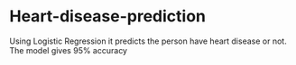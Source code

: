 # Heart-disease-prediction

Using Logistic Regression it predicts the person have heart disease or not.
The model gives 95% accuracy
